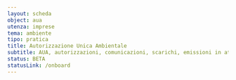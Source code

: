 ```yaml
---
layout: scheda
object: aua
utenza: imprese
tema: ambiente
tipo: pratica
title: Autorizzazione Unica Ambientale
subtitle: AUA, autorizzazioni, comunicazioni, scarichi, emissioni in atmosfera, rifiuti, utilizzo effluenti e fanghi
status: BETA
statusLink: /onboard
---
```

